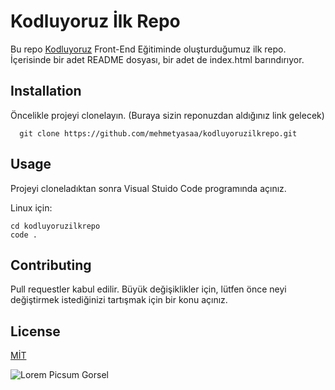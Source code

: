 # Kodluyoruz İlk Repo

Bu repo [Kodluyoruz](https://app.patika.dev/referral/mehmetyasa) Front-End Eğitiminde oluşturduğumuz ilk repo. İçerisinde bir adet README dosyası, bir adet de index.html barındırıyor.


  

## Installation

  

Öncelikle projeyi clonelayın. (Buraya sizin reponuzdan aldığınız link gelecek)

      git clone https://github.com/mehmetyasaa/kodluyoruzilkrepo.git

## Usage

Projeyi cloneladıktan sonra Visual Stuido Code programında açınız.

Linux için: 

    cd kodluyoruzilkrepo
    code .
   
 
 ## Contributing
 
Pull requestler kabul edilir. Büyük değişiklikler için, lütfen önce neyi değiştirmek istediğinizi tartışmak için bir konu açınız.

## License

[MİT](https://choosealicense.com/licenses/mit/)

![Lorem Picsum Gorsel](https://picsum.photos/200/300)